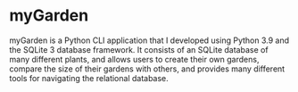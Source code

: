 # myGarden
myGarden is a Python CLI application that I developed using Python 3.9 and the SQLite 3 database framework. It consists of an SQLite database of many different plants, and allows users to create their own gardens, compare the size of their gardens with others, and provides many different tools for navigating the relational database.

